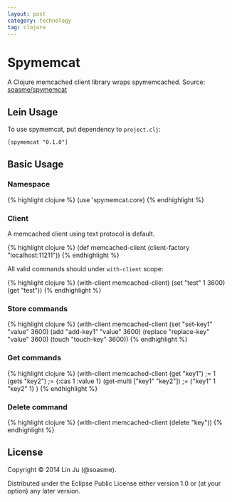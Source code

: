 ```yaml
---
layout: post
category: technology
tag: clojure
---
```


# Spymemcat

A Clojure memcached client library wraps spymemcached.
Source: [soasme/spymemcat](https://github.com/soasme/spymemcat)

## Lein Usage

To use spymemcat, put dependency to `project.clj`:

    [spymemcat "0.1.0"]


## Basic Usage

### Namespace

{% highlight clojure %}
(use 'spymemcat.core)
{% endhighlight %}

### Client

A memcached client using text protocol is default.

{% highlight clojure %}
(def memcached-client (client-factory "localhost:11211"))
{% endhighlight %}

All valid commands should under `with-client` scope:

{% highlight clojure %}
(with-client memcached-client)
  (set "test" 1 3600)
  (get "test"))
{% endhighlight %}

### Store commands

{% highlight clojure %}
(with-client memcached-client
  (set "set-key1" "value" 3600)
  (add "add-key1" "value" 3600)
  (replace "replace-key" "value" 3600)
  (touch "touch-key" 3600))
{% endhighlight %}

### Get commands

{% highlight clojure %}
(with-client memcached-client
  (get "key1") ;= 1
  (gets "key2") ;= {:cas 1 :value 1}
  (get-multi ["key1" "key2"]) ;= {"key1" 1 "key2" 1}
  )
{% endhighlight %}

### Delete command

{% highlight clojure %}
(with-client memcached-client
  (delete "key"))
{% endhighlight %}

## License

Copyright © 2014 Lin Ju (@soasme).

Distributed under the Eclipse Public License either version 1.0 or (at
your option) any later version.
